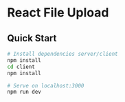 # React File Upload

> 

## Quick Start

```bash
# Install dependencies server/client
npm install
cd client
npm install

# Serve on localhost:3000
npm run dev
```
